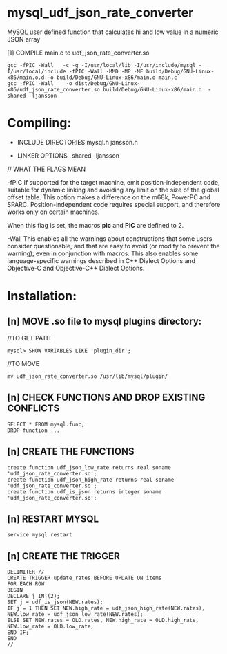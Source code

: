 mysql_udf_json_rate_converter
=============================

MySQL user defined function that calculates hi and low value in a numeric JSON array


[1] COMPILE main.c to udf_json_rate_converter.so

```
gcc -fPIC -Wall   -c -g -I/usr/local/lib -I/usr/include/mysql -I/usr/local/include -fPIC -Wall -MMD -MP -MF build/Debug/GNU-Linux-x86/main.o.d -o build/Debug/GNU-Linux-x86/main.o main.c
gcc -fPIC -Wall    -o dist/Debug/GNU-Linux-x86/udf_json_rate_converter.so build/Debug/GNU-Linux-x86/main.o  -shared -ljansson
```

# Compiling:

- INCLUDE DIRECTORIES
    mysql.h
    jansson.h

- LINKER OPTIONS
    -shared -ljansson

// WHAT THE FLAGS MEAN

-fPIC
If supported for the target machine, emit position-independent code, suitable for dynamic linking and avoiding any limit on the size of the global offset table. This option makes a difference on the m68k, PowerPC and SPARC.
Position-independent code requires special support, and therefore works only on certain machines.

When this flag is set, the macros __pic__ and __PIC__ are defined to 2. 

-Wall
This enables all the warnings about constructions that some users consider questionable, and that are easy to avoid (or modify to prevent the warning), even in conjunction with macros. This also enables some language-specific warnings described in C++ Dialect Options and Objective-C and Objective-C++ Dialect Options.

# Installation:

## [n] MOVE .so file to mysql plugins directory:

//TO GET PATH
```
mysql> SHOW VARIABLES LIKE 'plugin_dir';
```

//TO MOVE
```
mv udf_json_rate_converter.so /usr/lib/mysql/plugin/
```

## [n] CHECK FUNCTIONS AND DROP EXISTING CONFLICTS
```
SELECT * FROM mysql.func;
DROP function ...
```

## [n] CREATE THE FUNCTIONS
```
create function udf_json_low_rate returns real soname 'udf_json_rate_converter.so';
create function udf_json_high_rate returns real soname 'udf_json_rate_converter.so';
create function udf_is_json returns integer soname 'udf_json_rate_converter.so';
```

## [n] RESTART MYSQL
```
service mysql restart
```

## [n] CREATE THE TRIGGER 

```
DELIMITER //
CREATE TRIGGER update_rates BEFORE UPDATE ON items      
FOR EACH ROW      
BEGIN      
DECLARE j INT(2);
SET j = udf_is_json(NEW.rates);
IF j = 1 THEN SET NEW.high_rate = udf_json_high_rate(NEW.rates), NEW.low_rate = udf_json_low_rate(NEW.rates);    	
ELSE SET NEW.rates = OLD.rates, NEW.high_rate = OLD.high_rate, NEW.low_rate = OLD.low_rate;       
END IF;      
END
//
```
